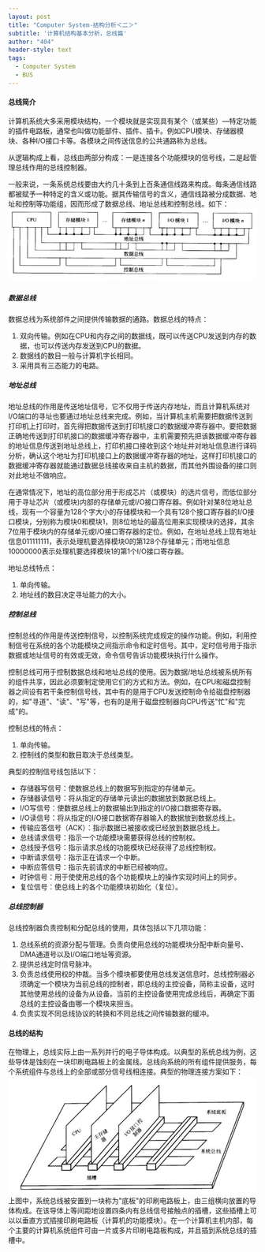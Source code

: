 ```yaml
---
layout: post
title: "Computer System-结构分析＜二＞"
subtitle: '计算机结构基本分析，总线篇'
author: "404"
header-style: text
tags:
  - Computer System
  - BUS
---
```

#### 总线简介

计算机系统大多采用模块结构，一个模块就是实现具有某个（或某些）—特定功能的插件电路板，通常也叫做功能部件、插件、插卡。例如CPU模块、存储器模块、各种I/O接口卡等。各模块之间传送信息的公共通路称为总线。

从逻辑构成上看，总线由两部分构成：一是连接各个功能模块的信号线，二是起管理总线作用的总线控制器。

一般来说，一条系统总线要由大约几十条到上百条通信线路来构成。每条通信线路都被赋予一种特定的含义或功能。据其传输信号的含义，通信线路被分成数据、地址和控制等功能组，因而形成了数据总线、地址总线和控制总线。如下：
![avatar](/img/in-post/Linux/201922402001.png)

##### 数据总线

数据总线为系统部件之间提供传输数据的通路。数据总线的特点：
1. 双向传输。例如在CPU和内存之间的数据线，既可以传送CPU发送到内存的数据，也可以传送内存发送到CPU的数据。
2. 数据线的数目一般与计算机字长相同。
3. 采用具有三态能力的电路。

##### 地址总线

地址总线的作用是传送地址信号，它不仅用于传送内存地址，而且计算机系统对I/O端口的寻址也要通过地址总线来完成。例如，当计算机主机需要把数据传送到打印机上打印时，首先得把数据传送到打印机接口的数据缓冲寄存器中。要把数据正确地传送到打印机接口的数据缓冲寄存器中，主机需要预先把该数据缓冲寄存器的地址信息传送到地址总线上，打印机接口接收到这个地址并对地址信息进行译码分析，确认这个地址为打印机接口上的数据缓冲寄存器的地址，这样打印机接口的数据缓冲寄存器就能通过数据总线接收来自主机的数据，而其他外围设备的接口则对此地址不做响应。

在通常情况下，地址的高位部分用于形成芯片（或模块）的选片信号，而低位部分用于寻址芯片（或模块)内部的存储单元或I/O接口寄存器。例如针对某8位地址总线，现有一个容量为128个字大小的存储模块和一个具有128个接口寄存器的I/O接口模块，分别称为模块0和模块1，则8位地址的最高位用来实现模块的选择，其余7位用于模块内的存储单元或I/O接口寄存器的定位。例如，在地址总线上现有地址信息011111111，表示处理机要选择模块0的第128个存储单元；而地址信息10000000表示处理机要选择模块1的第1个I/O接口寄存器。

地址总线特点：
1. 单向传输。
2. 地址线的数目决定寻址能力的大小。

##### 控制总线

控制总线的作用是传送控制信号，以控制系统完成规定的操作功能。例如，利用控制信号在系统的各个功能模块之间指示命令和定时信号。其中，定时信号用于指示数据或地址信号的有效或无效，命令信号告诉功能模块执行什么操作。

控制总线可用于控制数据总线和地址总线的使用。因为数据/地址总线被系统所有的组件共享，因此必须要制定使用它们的方式和方法。例如，在CPU和磁盘控制器之间设有若干条控制信号线，其中有的是用于CPU发送控制命令给磁盘控制器的，如\"寻道\"、\"读\"、\"写\"等，也有的是用于磁盘控制器向CPU传送\"忙\"和\"完成\"的。

控制总线的特点：
1. 单向传输。
2. 控制线的类型和数目取决于总线类型。

典型的控制信号线包括以下：
- 存储器写信号：使数据总线上的数据写到指定的存储单元。
- 存储器读信号：将从指定的存储单元读出的数据放到数据总线上。
- I/O写信号：使数据总线上的数据输出到指定的I/O接口数据寄存器。
- I/O读信号：将从指定的I/O接口数据寄存器输入的数据放到数据总线上。
- 传输应答信号（ACK）：指示数据已被接收或已经放到数据总线上。
- 总线请求信号：指示一个功能模块需要获得总线的控制权。
- 总线授予信号：指示请求总线的功能模块已经获得了总线控制权。
- 中断请求信号：指示正在请求一个中断。
- 中断应答信号：指示先前请求的中断已经被响应。
- 时钟信号：用于使使用总线的各个功能模块上的操作实现时间上的同步。
- 复位信号：使总线上的各个功能模块初始化（复位）。

##### 总线控制器

总线控制器负责控制和分配总线的使用，具体包括以下几项功能：
1. 总线系统的资源分配与管理。负责向使用总线的功能模块分配中断向量号、DMA通道号以及I/O端口地址等资源。
2. 提供总线定时信号脉冲。
3. 负责总线使用权的仲裁。当多个模块都要使用总线发送信息时，总线控制器必须确定一个模块为当前总线的控制者，即总线的主控设备，简称主设备，这时其他使用总线的设备为从设备。当前的主控设备使用完成总线后，再确定下面总线的主控设备由哪一个模块来担当。
4. 负责实现不同总线协议的转换和不同总线之间传输数据的缓冲。

#### 总线的结构

在物理上，总线实际上由一系列并行的电子导体构成。以典型的系统总线为例，这些导体是蚀刻在一块印刷电路板上的金属线。总线向系统的所有组件提供服务，每个系统组件与总线上的全部或部分信号线相连接。典型的物理连接方案如下：
![avatar](/img/in-post/Linux/201922402002.png)
上图中，系统总线被安置到一块称为\"底板\"的印刷电路板上，由三组横向放置的导体构成。在该导体上等间距地设置四条内有总线信号接触点的插槽，这些插槽上可以以垂直方式插接印刷电路板（计算机的功能模块）。在一个计算机主机内部，每个主要的计算机系统组件可由一片或多片印刷电路板构成，并且插到系统总线的插槽中。
